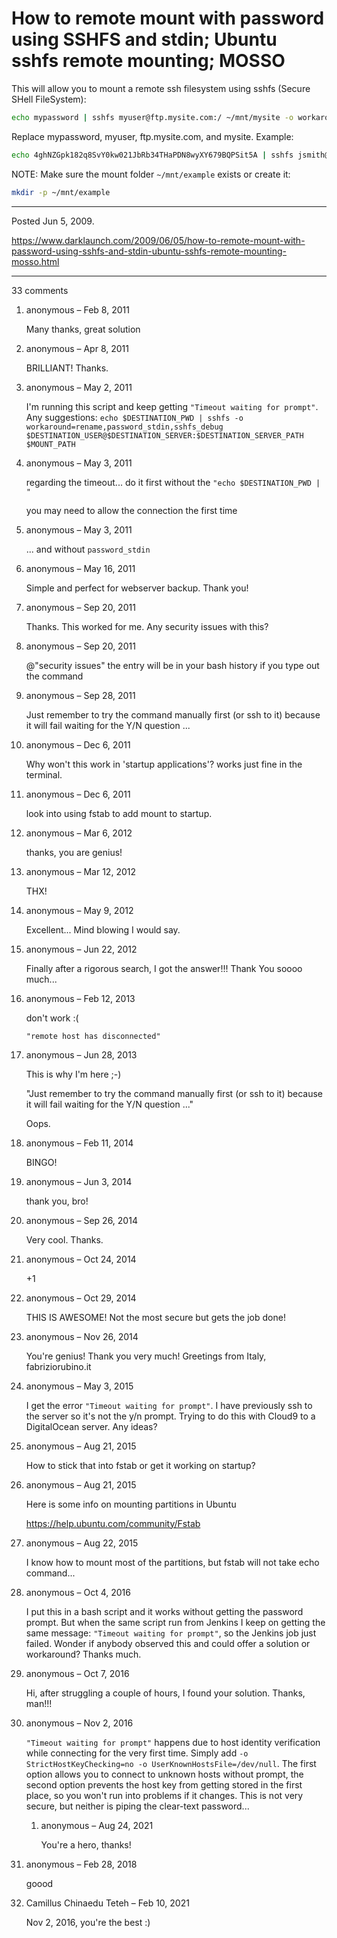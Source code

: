 # How to remote mount with password using SSHFS and stdin; Ubuntu sshfs remote mounting; MOSSO

This will allow you to mount a remote ssh filesystem using sshfs (Secure SHell FileSystem):

```bash
echo mypassword | sshfs myuser@ftp.mysite.com:/ ~/mnt/mysite -o workaround=rename -o password_stdin
```

Replace mypassword, myuser, ftp.mysite.com, and mysite.
Example:
```bash
echo 4ghNZGpk182q8SvY0kw021JbRb34THaPDN8wyXY679BQPSit5A | sshfs jsmith@ftp.example.com:/ ~/mnt/example -o workaround=rename -o password_stdin
```

NOTE: Make sure the mount folder `~/mnt/example` exists or create it:
```bash
mkdir -p ~/mnt/example
```

---

Posted Jun 5, 2009.

https://www.darklaunch.com/2009/06/05/how-to-remote-mount-with-password-using-sshfs-and-stdin-ubuntu-sshfs-remote-mounting-mosso.html

---

33 comments

<ol><li><div>

anonymous &ndash; Feb 8, 2011<div>

Many thanks, great solution

</div></div></li><li><div>

anonymous &ndash; Apr 8, 2011<div>

BRILLIANT!  Thanks.

</div></div></li><li><div>

anonymous &ndash; May 2, 2011<div>

I'm running this script and keep getting `"Timeout waiting for prompt"`. Any suggestions:
`echo $DESTINATION_PWD | sshfs -o workaround=rename,password_stdin,sshfs_debug $DESTINATION_USER@$DESTINATION_SERVER:$DESTINATION_SERVER_PATH $MOUNT_PATH`

</div></div></li><li><div>

anonymous &ndash; May 3, 2011<div>

regarding the timeout... do it first without the `"echo $DESTINATION_PWD | "`

you may need to allow the connection the first time

</div></div></li><li><div>

anonymous &ndash; May 3, 2011<div>

... and without `password_stdin`

</div></div></li><li><div>

anonymous &ndash; May 16, 2011<div>

Simple and perfect for webserver backup. Thank you!

</div></div></li><li><div>

anonymous &ndash; Sep 20, 2011<div>

Thanks. This worked for me. Any security issues with this?

</div></div></li><li><div>

anonymous &ndash; Sep 20, 2011<div>

@"security issues" the entry will be in your bash history if you type out the command

</div></div></li><li><div>

anonymous &ndash; Sep 28, 2011<div>

Just remember to try the command manually first (or ssh to it) because it will fail waiting for the Y/N question ...

</div></div></li><li><div>

anonymous &ndash; Dec 6, 2011<div>

Why won't this work in 'startup applications'?  works just fine in the terminal.

</div></div></li><li><div>

anonymous &ndash; Dec 6, 2011<div>

look into using fstab to add mount to startup.

</div></div></li><li><div>

anonymous &ndash; Mar 6, 2012<div>

thanks, you are genius!

</div></div></li><li><div>

anonymous &ndash; Mar 12, 2012<div>

THX!

</div></div></li><li><div>

anonymous &ndash; May 9, 2012<div>

Excellent... Mind blowing I would say.

</div></div></li><li><div>

anonymous &ndash; Jun 22, 2012<div>

Finally after a rigorous search, I got the answer!!! Thank You soooo much...

</div></div></li><li><div>

anonymous &ndash; Feb 12, 2013<div>

don't work :(

`"remote host has disconnected"`

</div></div></li><li><div>

anonymous &ndash; Jun 28, 2013<div>

This is why I'm here ;-)  

"Just remember to try the command manually first (or ssh to it) because it will fail waiting for the Y/N question ..."

Oops.

</div></div></li><li><div>

anonymous &ndash; Feb 11, 2014<div>

BINGO!

</div></div></li><li><div>

anonymous &ndash; Jun 3, 2014<div>

thank you, bro!

</div></div></li><li><div>

anonymous &ndash; Sep 26, 2014<div>

Very cool. Thanks.

</div></div></li><li><div>

anonymous &ndash; Oct 24, 2014<div>

+1

</div></div></li><li><div>

anonymous &ndash; Oct 29, 2014<div>

THIS IS AWESOME! 
Not the most secure but gets the job done!

</div></div></li><li><div>

anonymous &ndash; Nov 26, 2014<div>

You're genius! Thank you very much! Greetings from Italy, fabriziorubino.it

</div></div></li><li><div>

anonymous &ndash; May 3, 2015<div>

I get the error `"Timeout waiting for prompt"`. I have previously ssh to the server so it's not the y/n prompt. Trying to do this with Cloud9 to a DigitalOcean server. Any ideas?

</div></div></li><li><div>

anonymous &ndash; Aug 21, 2015<div>

How to stick that into fstab or get it working on startup?

</div></div></li><li><div>

anonymous &ndash; Aug 21, 2015<div>

Here is some info on mounting partitions in Ubuntu

https://help.ubuntu.com/community/Fstab

</div></div></li><li><div>

anonymous &ndash; Aug 22, 2015<div>

I know how to mount most of the partitions, but fstab will not take echo command...

</div></div></li><li><div>

anonymous &ndash; Oct 4, 2016<div>

I put this in a bash script and it works without getting the password prompt. But when the same script run from Jenkins I keep on getting the same message: `"Timeout waiting for prompt"`, so the Jenkins job just failed. Wonder if anybody observed this and could offer a solution or workaround? Thanks much.

</div></div></li><li><div>

anonymous &ndash; Oct 7, 2016<div>

Hi,
after struggling a couple of hours, I found your solution.
Thanks, man!!!

</div></div></li><li><div>

anonymous &ndash; Nov 2, 2016<div>

`"Timeout waiting for prompt"` happens due to host identity verification while connecting for the very first time. Simply add `-o StrictHostKeyChecking=no -o UserKnownHostsFile=/dev/null`. The first option allows you to connect to unknown hosts without prompt, the second option prevents the host key from getting stored in the first place, so you won't run into problems if it changes. This is not very secure, but neither is piping the clear-text password...

</div></div><ol><li><div>

anonymous &ndash; Aug 24, 2021<div>

You're a hero, thanks!

</div></div></li></ol></li><li><div>

anonymous &ndash; Feb 28, 2018<div>

goood

</div></div></li><li><div>

Camillus Chinaedu Teteh &ndash; Feb 10, 2021<div>

Nov 2, 2016, you're the best :)

</div></div></li></ol>